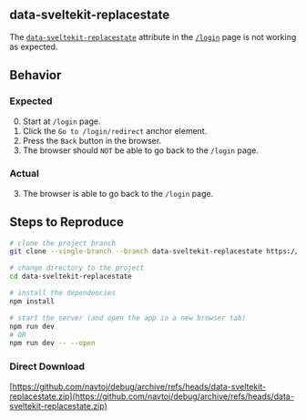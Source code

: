 ## data-sveltekit-replacestate

The [`data-sveltekit-replacestate`](https://kit.svelte.dev/docs/link-options#data-sveltekit-replacestate) attribute in the [`/login`](./src/routes/login/+page.svelte) page is not working as expected.

## Behavior

### Expected

0. Start at `/login` page.
1. Click the `Go to /login/redirect` anchor element.
2. Press the `Back` button in the browser.
3. The browser should `NOT` be able to go back to the `/login` page.

### Actual

3. The browser is able to go back to the `/login` page.

## Steps to Reproduce

```bash
# clone the project branch
git clone --single-branch --branch data-sveltekit-replacestate https://github.com/navtoj/debug.git data-sveltekit-replacestate

# change directory to the project
cd data-sveltekit-replacestate

# install the dependencies
npm install

# start the server (and open the app in a new browser tab)
npm run dev
# OR
npm run dev -- --open
```

### Direct Download

[https://github.com/navtoj/debug/archive/refs/heads/data-sveltekit-replacestate.zip](https://github.com/navtoj/debug/archive/refs/heads/data-sveltekit-replacestate.zip)
